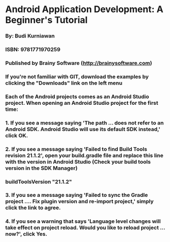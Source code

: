 # Android Application Development: A Beginner's Tutorial #
### By: Budi Kurniawan ###
### ISBN: 9781771970259 ###
### Published by Brainy Software (http://brainysoftware.com) ###
### If you're not familiar with GIT, download the examples by clicking the "Downloads" link on the left menu ###
###  ###
### Each of the Android projects comes as an Android Studio project. When opening an Android Studio project for the first time: ###
### 1. If you see a message saying 'The path ... does not refer to an Android SDK. Android Studio will use its default SDK instead,' click OK. ###
### 2. If you see a message saying 'Failed to find Build Tools revision 21.1.2', open your build.gradle file and replace this line with the version in Android Studio (Check your build tools version in the SDK Manager) ###
###     buildToolsVersion "21.1.2" ###
### 3. If you see a message saying 'Failed to sync the Gradle project .... Fix plugin version and re-import project,' simply click the link to agree.  ###
### 4. If you see a warning that says 'Language level changes will take effect on project reload. Would you like to reload project ... now?', click Yes. ###
